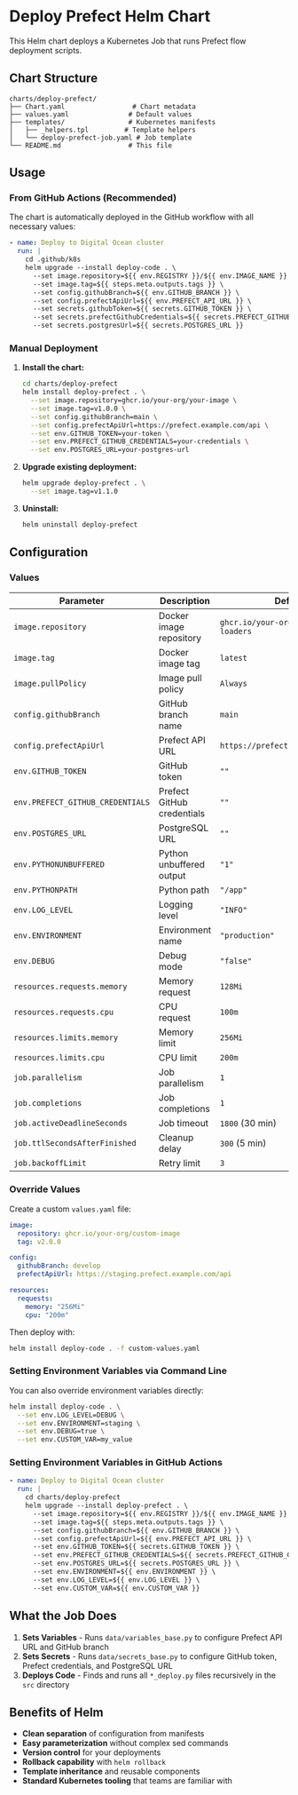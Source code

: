 # Deploy Prefect Helm Chart

This Helm chart deploys a Kubernetes Job that runs Prefect flow deployment scripts.

## Chart Structure

```
charts/deploy-prefect/
├── Chart.yaml                 # Chart metadata
├── values.yaml               # Default values
├── templates/                # Kubernetes manifests
│   ├── _helpers.tpl         # Template helpers
│   └── deploy-prefect-job.yaml # Job template
└── README.md                 # This file
```

## Usage

### From GitHub Actions (Recommended)

The chart is automatically deployed in the GitHub workflow with all necessary values:

```yaml
- name: Deploy to Digital Ocean cluster
  run: |
    cd .github/k8s
    helm upgrade --install deploy-code . \
      --set image.repository=${{ env.REGISTRY }}/${{ env.IMAGE_NAME }} \
      --set image.tag=${{ steps.meta.outputs.tags }} \
      --set config.githubBranch=${{ env.GITHUB_BRANCH }} \
      --set config.prefectApiUrl=${{ env.PREFECT_API_URL }} \
      --set secrets.githubToken=${{ secrets.GITHUB_TOKEN }} \
      --set secrets.prefectGithubCredentials=${{ secrets.PREFECT_GITHUB_CREDENTIALS }} \
      --set secrets.postgresUrl=${{ secrets.POSTGRES_URL }}
```

### Manual Deployment

1. **Install the chart:**
   ```bash
   cd charts/deploy-prefect
   helm install deploy-prefect . \
     --set image.repository=ghcr.io/your-org/your-image \
     --set image.tag=v1.0.0 \
     --set config.githubBranch=main \
     --set config.prefectApiUrl=https://prefect.example.com/api \
     --set env.GITHUB_TOKEN=your-token \
     --set env.PREFECT_GITHUB_CREDENTIALS=your-credentials \
     --set env.POSTGRES_URL=your-postgres-url
   ```

2. **Upgrade existing deployment:**
   ```bash
   helm upgrade deploy-prefect . \
     --set image.tag=v1.1.0
   ```

3. **Uninstall:**
   ```bash
   helm uninstall deploy-prefect
   ```

## Configuration

### Values

| Parameter | Description | Default |
|-----------|-------------|---------|
| `image.repository` | Docker image repository | `ghcr.io/your-org/mc-prefect-loaders` |
| `image.tag` | Docker image tag | `latest` |
| `image.pullPolicy` | Image pull policy | `Always` |
| `config.githubBranch` | GitHub branch name | `main` |
| `config.prefectApiUrl` | Prefect API URL | `https://prefect.example.com/api` |
| `env.GITHUB_TOKEN` | GitHub token | `""` |
| `env.PREFECT_GITHUB_CREDENTIALS` | Prefect GitHub credentials | `""` |
| `env.POSTGRES_URL` | PostgreSQL URL | `""` |
| `env.PYTHONUNBUFFERED` | Python unbuffered output | `"1"` |
| `env.PYTHONPATH` | Python path | `"/app"` |
| `env.LOG_LEVEL` | Logging level | `"INFO"` |
| `env.ENVIRONMENT` | Environment name | `"production"` |
| `env.DEBUG` | Debug mode | `"false"` |
| `resources.requests.memory` | Memory request | `128Mi` |
| `resources.requests.cpu` | CPU request | `100m` |
| `resources.limits.memory` | Memory limit | `256Mi` |
| `resources.limits.cpu` | CPU limit | `200m` |
| `job.parallelism` | Job parallelism | `1` |
| `job.completions` | Job completions | `1` |
| `job.activeDeadlineSeconds` | Job timeout | `1800` (30 min) |
| `job.ttlSecondsAfterFinished` | Cleanup delay | `300` (5 min) |
| `job.backoffLimit` | Retry limit | `3` |

### Override Values

Create a custom `values.yaml` file:

```yaml
image:
  repository: ghcr.io/your-org/custom-image
  tag: v2.0.0

config:
  githubBranch: develop
  prefectApiUrl: https://staging.prefect.example.com/api

resources:
  requests:
    memory: "256Mi"
    cpu: "200m"
```

Then deploy with:
```bash
helm install deploy-code . -f custom-values.yaml
```

### Setting Environment Variables via Command Line

You can also override environment variables directly:

```bash
helm install deploy-code . \
  --set env.LOG_LEVEL=DEBUG \
  --set env.ENVIRONMENT=staging \
  --set env.DEBUG=true \
  --set env.CUSTOM_VAR=my_value
```

### Setting Environment Variables in GitHub Actions

```yaml
- name: Deploy to Digital Ocean cluster
  run: |
    cd charts/deploy-prefect
    helm upgrade --install deploy-prefect . \
      --set image.repository=${{ env.REGISTRY }}/${{ env.IMAGE_NAME }} \
      --set image.tag=${{ steps.meta.outputs.tags }} \
      --set config.githubBranch=${{ env.GITHUB_BRANCH }} \
      --set config.prefectApiUrl=${{ env.PREFECT_API_URL }} \
      --set env.GITHUB_TOKEN=${{ secrets.GITHUB_TOKEN }} \
      --set env.PREFECT_GITHUB_CREDENTIALS=${{ secrets.PREFECT_GITHUB_CREDENTIALS }} \
      --set env.POSTGRES_URL=${{ secrets.POSTGRES_URL }} \
      --set env.ENVIRONMENT=${{ env.ENVIRONMENT }} \
      --set env.LOG_LEVEL=${{ env.LOG_LEVEL }} \
      --set env.CUSTOM_VAR=${{ env.CUSTOM_VAR }}
```

## What the Job Does

1. **Sets Variables** - Runs `data/variables_base.py` to configure Prefect API URL and GitHub branch
2. **Sets Secrets** - Runs `data/secrets_base.py` to configure GitHub token, Prefect credentials, and PostgreSQL URL
3. **Deploys Code** - Finds and runs all `*_deploy.py` files recursively in the `src` directory

## Benefits of Helm

- **Clean separation** of configuration from manifests
- **Easy parameterization** without complex sed commands
- **Version control** for your deployments
- **Rollback capability** with `helm rollback`
- **Template inheritance** and reusable components
- **Standard Kubernetes tooling** that teams are familiar with
